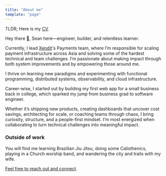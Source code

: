 ```yaml
---
title: "About me"
template: "page"
---
```


TLDR; Here is my [CV](https://drive.google.com/file/d/11M9CbdYewDUp_suUd86AmBCzTbuyAMED/view?usp=drive_link).

Hey there 👋, Sean here—engineer, builder, and relentless learner.

Currently, I lead [Xendit](https://www.xendit.co/en/)'s Payments team, where I’m responsible for scaling payment infrastructure across Asia and solving some of the hardest technical and team challenges. I’m passionate about making impact through both system improvements and by empowering those around me.

I thrive on learning new paradigms and experimenting with functional programming, distributed systems, observability, and cloud infrastructure.

Career-wise, I started out by building my first web app for a small business back in college, which sparked my jump from business grad to software engineer.

Whether it’s shipping new products, creating dashboards that uncover cost savings, architecting for scale, or coaching teams through chaos, I bring curiosity, structure, and a people-first mindset. I’m most energized when collaborating to turn technical challenges into meaningful impact.


### Outside of work

You will find me learning Brazilian Jiu Jitsu, doing some Calisthenics, playing in a Church worship band, and wandering the city and trails with my wife.

[Feel free to reach out and connect](/pages/contacts).
